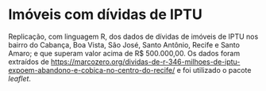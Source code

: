 # Imóveis com dívidas de IPTU
Replicação, com linguagem R, dos dados de dívidas de imóveis de IPTU nos bairro do Cabança, Boa Vista, São José, Santo Antônio, Recife e Santo Amaro; e que superam valor acima de R$ 500.000,00. Os dados foram extraídos de https://marcozero.org/dividas-de-r-346-milhoes-de-iptu-expoem-abandono-e-cobica-no-centro-do-recife/ e foi utilizado o pacote *leaflet*.

